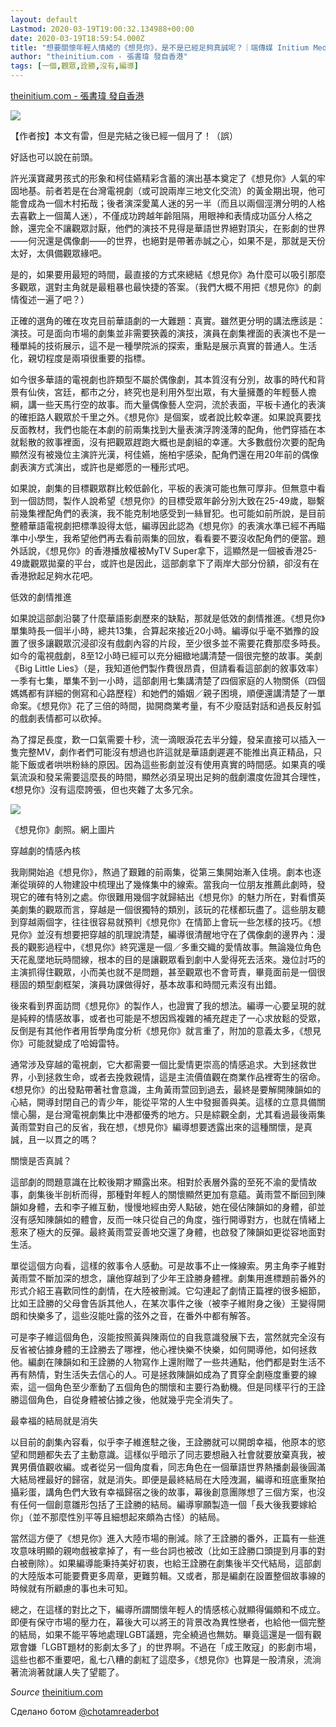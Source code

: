 ```yaml
---
layout: default
Lastmod: 2020-03-19T19:00:32.134988+00:00
date: 2020-03-19T18:59:54.000Z
title: "想要關懷年輕人情緒的《想見你》，是不是已經足夠真誠呢？｜端傳媒 Initium Media"
author: "theinitium.com - 張書瑋 發自香港"
tags: [一個,觀眾,詮勝,沒有,編導]
---
```


[theinitium.com - 張書瑋 發自香港](https://theinitium.com/article/20200314-culture-tv-taiwandrama-somedayoroneday/)  

![](https://images.weserv.nl/?url=/file/cfe51d5194990507029db.jpg)

【作者按】本文有雷，但是完結之後已經一個月了！（誤）

好話也可以說在前頭。

許光漢寶藏男孩式的形象和柯佳嬿精彩含蓄的演出基本奠定了《想見你》人氣的牢固地基。前者若是在台灣電視劇（或可說兩岸三地文化交流）的黃金期出現，他可能會成為一個木村拓哉；後者演深愛萬人迷的另一半（而且以兩個涇渭分明的人格去喜歡上一個萬人迷），不僅成功跨越年齡阻隔，用眼神和表情成功區分人格之餘，還完全不讓觀眾討厭，他們的演技不見得是華語世界絕對頂尖，在影劇的世界——何況還是偶像劇——的世界，也絕對是帶著赤誠之心，如果不是，那就是天份太好，太俱備觀眾緣吧。

是的，如果要用最短的時間，最直接的方式來總結《想見你》為什麼可以吸引那麼多觀眾，選對主角就是最粗暴也最快捷的答案。（我們大概不用把《想見你》的劇情復述一遍了吧？）

正確的選角的確在攻克目前華語劇的一大難題：真實。雖然更分明的講法應該是：演技。可是面向市場的劇集並非需要狹義的演技，演員在劇集裡面的表演也不是一種單純的技術展示，這不是一種學院派的探索，重點是展示真實的普通人。生活化，親切程度是兩項很重要的指標。

如今很多華語的電視劇也許類型不屬於偶像劇，其本質沒有分別，故事的時代和背景有仙俠，宮廷，都市之分，終究也是利用外型出眾，有大量擁躉的年輕藝人擔綱，講一些天馬行空的故事。而大量偶像藝人空洞，流於表面，平板卡通化的表演的確拒路人觀眾於千里之外。《想見你》是個案，或者說比較幸運。如果說真要找反面教材，我們也能在本劇的前兩集找到大量表演浮誇淺薄的配角，他們穿插在本就鬆散的敘事裡面，沒有把觀眾趕跑大概也是劇組的幸運。大多數戲份次要的配角顯然沒有被幾位主演許光漢，柯佳嬿，施柏宇感染，配角們還在用20年前的偶像劇表演方式演出，或許也是鄉愿的一種形式吧。

如果說，劇集的目標觀眾群比較低齡化，平板的表演可能也無可厚非。但無意中看到一個訪問，製作人說希望《想見你》的目標受眾年齡分別大致在25-49歲，聯繫前幾集裡配角們的表演，我不能克制地感受到一絲冒犯。也可能如前所說，是目前整體華語電視劇把標準設得太低，編導因此認為《想見你》的表演水準已經不再瞄準中小學生，我希望他們再去看前兩集的回放，看看要不要沒收配角們的便當。題外話說，《想見你》的香港播放權被MyTV Super拿下，這顯然是一個被香港25-49歲觀眾拋棄的平台，或許也是因此，這部劇拿下了兩岸大部分份額，卻沒有在香港掀起足夠水花吧。

低效的劇情推進

如果說這部劇沿襲了什麼華語影劇歷來的缺點，那就是低效的劇情推進。《想見你》單集時長一個半小時，總共13集，合算起來接近20小時。編導似乎毫不猶豫的設置了很多讓觀眾沉浸卻沒有戲劇內容的片段，至少很多並不需要花費那麼多時長。如今的電視戲劇，8至12小時已經可以充分細緻地講清楚一個很完整的故事。美劇《Big Little Lies》（是，我知道他們製作費很昂貴，但請看看這部劇的敘事效率）一季有七集，單集不到一小時，這部劇用七集講清楚了四個家庭的人物關係（四個媽媽都有詳細的側寫和心路歷程）和她們的婚姻／親子困境，順便還講清楚了一單命案。《想見你》花了三倍的時間，拋開商業考量，有不少廢話對話和過長反射弧的戲劇表情都可以砍掉。

為了撐足長度，歎一口氣需要十秒，流一滴眼淚花去半分鐘，發呆直接可以插入一隻完整MV，劇作者們可能沒有想過也許這就是華語劇遲遲不能推出真正精品，只能下飯或者哄哄粉絲的原因。因為這些影劇並沒有使用真實的時間感。如果真的嘆氣流淚和發呆需要這麼長的時間，顯然必須呈現出足夠的戲劇濃度佐證其合理性，《想見你》沒有這麼誇張，但也夾雜了太多冗余。

![](https://images.weserv.nl/?url=https%3A//d32kak7w9u5ewj.cloudfront.net/media/image/2020/02/8fcf01ca391641188d8d59a556696533.JPG%3FimageView2/1/w/1080/h/720/format/jpg)

《想見你》劇照。網上圖片

穿越劇的情感內核

我剛開始追《想見你》，熬過了艱難的前兩集，從第三集開始漸入佳境。劇本也逐漸從瑣碎的人物建設中梳理出了幾條集中的線索。當我向一位朋友推薦此劇時，發現它的確有特別之處。你很難用幾個字就歸結出《想見你》的魅力所在，對看慣英美劇集的觀眾而言，穿越是一個很獨特的類別，該玩的花樣都玩盡了。這些朋友聽到穿越兩個字，往往很容易就預判《想見你》在情節上會玩一些怎樣的技巧。《想見你》並沒有想要把穿越的肌理說清楚，編導很清醒地守在了偶像劇的邊界內：漫長的觀影過程中，《想見你》終究還是一個／多重交織的愛情故事。無論幾位角色天花亂墜地玩時間線，根本的目的是讓觀眾看到劇中人愛得死去活來。幾位討巧的主演抓得住觀眾，小而美也就不是問題，甚至觀眾也不會苛責，畢竟面前是一個很穩固的類型劇框架，演員功課做得好，基本故事和時間元素沒有出錯。

後來看到界面訪問《想見你》的製作人，也證實了我的想法。編導一心要呈現的就是純粹的情感故事，或者也可能是不想因爲複雜的補充趕走了一心求放鬆的受眾，反倒是有其他作者用哲學角度分析《想見你》就言重了，附加的意義太多，《想見你》可能就變成了哈姆雷特。

通常涉及穿越的電視劇，它大都需要一個比愛情更崇高的情感追求。大到拯救世界，小到拯救生命，或者去挽救親情，這是主流價值觀在商業作品裡寄生的宿命。《想見你》的出發點帶著社會意識，主角黃雨萱回到過去，最終是要解開陳韻如的心結，開導封閉自己的青少年，能從平常的人生中發掘善與美。這樣的立意具備關懷心腸，是台灣電視劇集比中港都優秀的地方。只是綜觀全劇，尤其看過最後兩集黃雨萱對自己的反省，我在想，《想見你》編導想要透露出來的這種關懷，是真誠，且一以貫之的嗎？

關懷是否真誠？

這部劇的問題意識在比較後期才顯露出來。相對於表層外露的至死不渝的愛情故事，劇集後半剖析而得，那種對年輕人的關懷顯然更加有意藴。黃雨萱不斷回到陳韻如身體，去和李子維互動，慢慢地經由旁人點破，她在侵佔陳韻如的身體，卻並沒有感知陳韻如的體會，反而一味只從自己的角度，強行開導對方，也就在情緒上惹來了極大的反彈。最終黃雨萱妥善地交還了身體，也啟發了陳韻如更從容地面對生活。

單從這個方向看，這樣的敘事令人感動。可是故事不止一條線索。男主角李子維對黃雨萱不斷加深的想念，讓他穿越到了少年王詮勝身體裡。劇集用進標題前番外的形式介紹王喜歡同性的劇情，在大陸被刪減。它勾連起了劇情正篇裡的很多細節，比如王詮勝的父母會告訴其他人，在某次事件之後（被李子維附身之後）王變得開朗和快樂多了，這些沒能吐露的弦外之音，在番外中都有解答。

可是李子維這個角色，沒能按照黃與陳兩位的自我意識發展下去，當然就完全沒有反省被佔據身體的王詮勝去了哪裡，他心裡快樂不快樂，如何開導他，如何拯救他。編劇在陳韻如和王詮勝的人物寫作上還附贈了一些共通點，他們都是對生活不再有熱情，對生活失去信心的人。可是拯救陳韻如成為了貫穿全劇極度重要的線索，這一個角色至少牽動了五個角色的關懷和主要行為動機。但是同樣平行的王詮勝這個角色，自從身體被佔據之後，他就幾乎完全消失了。

最幸福的結局就是消失

以目前的劇集內容看，似乎李子維進駐之後，王詮勝就可以開朗幸福，他原本的慾望和問題都失去了主動意識。這樣似乎暗示了同志要想融入社會就要放棄真我，被異男價值觀收編。或者從另一個角度看，同志角色在一個華語世界熱播劇最後圓滿大結局裡最好的歸宿，就是消失。即便是最終結局在大陸洩漏，編導和班底重聚拍攝彩蛋，講角色們大致有幸福歸宿之後的故事，幕後創意團隊想了三個方案，也沒有任何一個創意雛形包括了王詮勝的結局。編導寧願製造一個「長大後我要嫁給你」（並不那麼性別平等且細想起來頗為古怪）的結局。

當然這方便了《想見你》進入大陸市場的刪減。除了王詮勝的番外，正篇有一些進攻意味明顯的親吻戲被拿掉了，有一些台詞也被改（比如王詮勝口頭提到月事的對白被刪除）。如果編導能秉持美好初衷，也給王詮勝在劇集後半交代結局，這部劇的大陸版本可能要費更多周章，更難剪輯。又或者，那是編劇在設置整個故事線的時候就有所顧慮的事也未可知。

總之，在這樣的對比之下，編導所謂關懷年輕人的情感核心就顯得偏頗和不成立。即便有保守市場的壓力在，幕後大可以將王的背景改為異性戀者，也給他一個完整的結局，如果不能平等地處理LGBT議題，完全繞過也無妨。畢竟這還是一個有觀眾會嫌「LGBT題材的影劇太多了」的世界啊。不過在「成王敗寇」的影劇市場，這些也都不重要吧，亂七八糟的劇紅了這麼多，《想見你》也算是一股清泉，流淌著流淌著就讓人失了望罷了。

‏_Source_ [theinitium.com](https://theinitium.com/article/20200314-culture-tv-taiwandrama-somedayoroneday/)

Сделано ботом [@chotamreaderbot](https://telegram.me/chotamreaderbot?start=from_telegraph)

